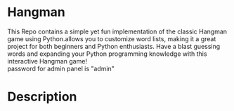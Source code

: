 # Hangman
This Repo contains a simple yet fun implementation of the classic Hangman game using Python.allows you to customize word lists, making it a great project for both beginners and Python enthusiasts. Have a blast guessing words and expanding your Python programming knowledge with this interactive Hangman game! <br>
password for admin panel is "admin"
<h1>Description</h1>
